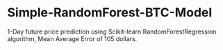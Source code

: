 # Simple-RandomForest-BTC-Model

1-Day future price prediction using Scikit-learn RandomForestRegression algorithm, Mean Average Error of 105 dollars.
